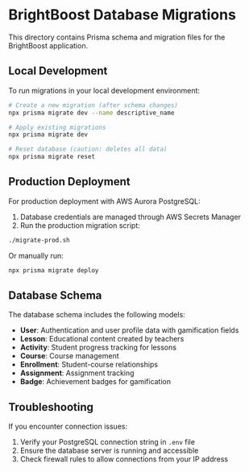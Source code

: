# BrightBoost Database Migrations

This directory contains Prisma schema and migration files for the BrightBoost application.

## Local Development

To run migrations in your local development environment:

```bash
# Create a new migration (after schema changes)
npx prisma migrate dev --name descriptive_name

# Apply existing migrations
npx prisma migrate dev

# Reset database (caution: deletes all data)
npx prisma migrate reset
```

## Production Deployment

For production deployment with AWS Aurora PostgreSQL:

1. Database credentials are managed through AWS Secrets Manager
2. Run the production migration script:

```bash
./migrate-prod.sh
```

Or manually run:

```bash
npx prisma migrate deploy
```

## Database Schema

The database schema includes the following models:

- **User**: Authentication and user profile data with gamification fields
- **Lesson**: Educational content created by teachers
- **Activity**: Student progress tracking for lessons
- **Course**: Course management
- **Enrollment**: Student-course relationships
- **Assignment**: Assignment tracking
- **Badge**: Achievement badges for gamification

## Troubleshooting

If you encounter connection issues:

1. Verify your PostgreSQL connection string in `.env` file
2. Ensure the database server is running and accessible
3. Check firewall rules to allow connections from your IP address
